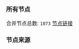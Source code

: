 ### 所有节点
合并节点总数: `1073`
[节点链接](https://raw.githubusercontent.com/rzhy1/11/master/sub/sub_merge_base64.txt)

### 节点来源

